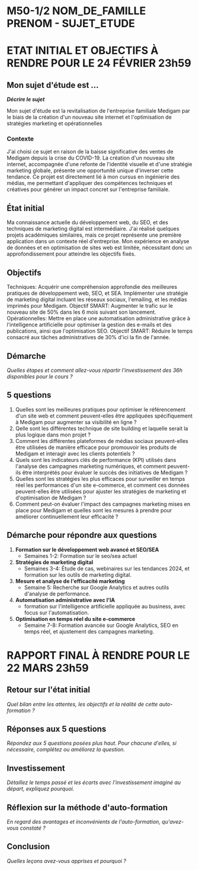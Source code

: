 # M50-1/2 NOM_DE_FAMILLE PRENOM - SUJET_ETUDE

# ETAT INITIAL ET OBJECTIFS À RENDRE POUR LE 24 FÉVRIER 23h59

## Mon sujet d'étude est ...

**_Décrire le sujet_**

Mon sujet d'étude est la revitalisation de l'entreprise familiale Medigam par le biais de la création d'un nouveau site internet et l'optimisation de stratégies marketing et opérationnelles 

### Contexte

J'ai choisi ce sujet en raison de la baisse significative des ventes de Medigam depuis la crise du COVID-19. La création d'un nouveau site internet, accompagnée d'une refonte de l'identité visuelle et d'une stratégie marketing globale, présente une opportunité unique d'inverser cette tendance. Ce projet est directement lié à mon cursus en ingénierie des médias, me permettant d'appliquer des compétences techniques et créatives pour générer un impact concret sur l'entreprise familiale.
## État initial

Ma connaissance actuelle du développement web, du SEO, et des techniques de marketing digital est intermédiaire. J'ai réalisé quelques projets académiques similaires, mais ce projet représente une première application dans un contexte réel d'entreprise. Mon expérience en analyse de données et en optimisation de sites web est limitée, nécessitant donc un approfondissement pour atteindre les objectifs fixés.

## Objectifs
Techniques: Acquérir une compréhension approfondie des meilleures pratiques de développement web, SEO, et SEA. Implémenter une stratégie de marketing digital incluant les réseaux sociaux, l'emailing, et les médias imprimés pour Medigam. Objectif SMART: Augmenter le trafic sur le nouveau site de 50% dans les 6 mois suivant son lancement.
Opérationnelles: Mettre en place une automatisation administrative grâce à l'intelligence artificielle pour optimiser la gestion des e-mails et des publications, ainsi que l'optimisation SEO. Objectif SMART: Réduire le temps consacré aux tâches administratives de 30% d'ici la fin de l'année.

## Démarche

_Quelles étapes et comment allez-vous répartir l'investissement des 36h disponibles pour le cours ?_

## 5 questions
1. Quelles sont les meilleures pratiques pour optimiser le référencement d'un site web et comment peuvent-elles être appliquées spécifiquement à Medigam pour augmenter sa visibilité en ligne ?
2. Qelle sont les différentes technique de site building et laquelle serait la plus logique dans mon projet ?
3. Comment les différentes plateformes de médias sociaux peuvent-elles être utilisées de manière efficace pour promouvoir les produits de Medigam et interagir avec les clients potentiels ?
4. Quels sont les indicateurs clés de performance (KPI) utilisés dans l'analyse des campagnes marketing numériques, et comment peuvent-ils être interprétés pour évaluer le succès des initiatives de Medigam ?
5. Quelles sont les stratégies les plus efficaces pour surveiller en temps réel les performances d'un site e-commerce, et comment ces données peuvent-elles être utilisées pour ajuster les stratégies de marketing et d'optimisation de Medigam ?
6. Comment peut-on évaluer l'impact des campagnes marketing mises en place pour Medigam et quelles sont les mesures à prendre pour améliorer continuellement leur efficacité ?

## Démarche pour répondre aux questions
1. **Formation sur le développement web avancé et SEO/SEA**
   - Semaines 1-2: Formation sur le seo/sea actuel
2. **Stratégies de marketing digital**
   - Semaines 3-4: Étude de cas, webinaires sur les tendances 2024, et formation sur les outils de marketing digital.
3. **Mesure et analyse de l'efficacité marketing**
   - Semaine 5: Recherche sur Google Analytics et autres outils d'analyse de performance.
4. **Automatisation administrative avec l'IA**
   - formation sur l'intelligence artificielle appliquée au business, avec focus sur l'automatisation.
5. **Optimisation en temps réel du site e-commerce**
   - Semaine 7-8: Formation avancée sur Google Analytics, SEO en temps réel, et ajustement des campagnes marketing.

# RAPPORT FINAL À RENDRE POUR LE 22 MARS 23h59

## Retour sur l'état initial

_Quel bilan entre les attentes, les objectifs et la réalité de cette auto-formation ?_

## Réponses aux 5 questions

_Répondez aux 5 questions posées plus haut. Pour chacune d'elles, si nécessaire, complétez ou améliorez la question._

## Investissement

_Détaillez le temps passé et les écarts avec l'investissement imaginé au départ, expliquez pourquoi._

## Réflexion sur la méthode d'auto-formation

_En regard des avantages et inconvénients de l'auto-formation, qu'avez-vous constaté ?_

## Conclusion

_Quelles leçons avez-vous apprises et pourquoi ?_
